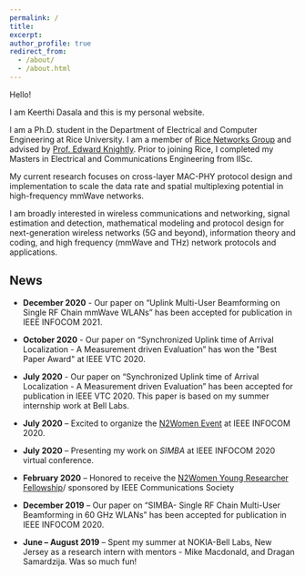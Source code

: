 ```yaml
---
permalink: /
title: 
excerpt: 
author_profile: true
redirect_from: 
  - /about/
  - /about.html
---
```

<!--
I'm a wireless networking and communications researcher. Currently, I am working on cross-layer MAC-PHY protocol design and implementation to scale the data rate and spatial multiplexing potential in High-Frequency mmWave networks.

My research interests span areas of wireless communications and networking, signal estimation and detection, mathematical modeling and protocol design for next-generation wireless networks (5G and beyond), information theory and coding, cellular networks and high frequency (mmWave) protocols and applications.

I'm associated with [Rice Networks Group](http://networks.rice.edu) at the Electrical and Computer Engineering department, Rice University, Houston, Texas. I am being advised by [Dr.Edward W.Knightly](https://knightly.rice.edu/). 

Previously, I have completed my Masters in Electrical Engineering from IISc Bangalore, India
-->

Hello!

I am Keerthi Dasala and this is my personal website. 

I am a Ph.D. student in the Department of Electrical and Computer Engineering at Rice University. I am a member of [Rice Networks Group](http://networks.rice.edu) and advised by [Prof. Edward Knightly](https://knightly.rice.edu/). Prior to joining Rice, I completed my Masters in Electrical and Communications Engineering from IISc. 

My current research focuses on cross-layer MAC-PHY protocol design and implementation to scale the data rate and spatial multiplexing potential in high-frequency mmWave networks.

I am broadly interested in wireless communications and networking, signal estimation and detection, mathematical modeling and protocol design for next-generation wireless networks (5G and beyond), information theory and coding, and high frequency (mmWave and THz) network protocols and applications.


## **News**
* **December 2020** - Our paper on “Uplink Multi-User Beamforming on Single RF Chain mmWave WLANs” has been accepted for publication in IEEE INFOCOM 2021. 

* **October 2020** - Our paper on “Synchronized Uplink time of Arrival Localization - A Measurement driven Evaluation” has won the "Best Paper Award" at IEEE VTC 2020. 

* **July 2020** - Our paper on “Synchronized Uplink time of Arrival Localization - A Measurement driven Evaluation” has been accepted for publication in IEEE VTC 2020. This paper is based on my summer internship work at Bell Labs. 

* **July 2020** – Excited to organize the [N2Women Event](https://n2women.comsoc.org/meetings/) at IEEE INFOCOM 2020. 

* **July 2020** – Presenting my work on *SIMBA* at IEEE INFOCOM 2020 virtual conference. 

* **February 2020** – Honored to receive the [N2Women Young Researcher Fellowship](https://n2women.comsoc.org/fellowships)/ sponsored by IEEE Communications Society

* **December 2019** – Our paper on “SIMBA- Single RF Chain Multi-User Beamforming in  60 GHz WLANs” has been accepted for publication in IEEE INFOCOM 2020. 

* **June – August 2019** – Spent my summer at NOKIA-Bell Labs, New Jersey as a research intern with mentors - Mike Macdonald, and Dragan Samardzija. Was so much fun!

